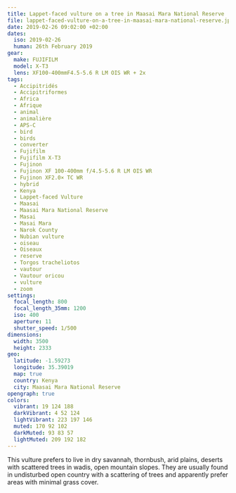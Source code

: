 ```yaml
---
title: Lappet-faced vulture on a tree in Maasai Mara National Reserve
file: lappet-faced-vulture-on-a-tree-in-maasai-mara-national-reserve.jpg
date: 2019-02-26 09:02:00 +02:00
dates:
  iso: 2019-02-26
  human: 26th February 2019
gear:
  make: FUJIFILM
  model: X-T3
  lens: XF100-400mmF4.5-5.6 R LM OIS WR + 2x
tags:
  - Accipitridés
  - Accipitriformes
  - Africa
  - Afrique
  - animal
  - animalière
  - APS-C
  - bird
  - birds
  - converter
  - Fujifilm
  - Fujifilm X-T3
  - Fujinon
  - Fujinon XF 100-400mm f/4.5-5.6 R LM OIS WR
  - Fujinon XF2.0× TC WR
  - hybrid
  - Kenya
  - Lappet-faced Vulture
  - Maasai
  - Maasai Mara National Reserve
  - Masai
  - Masai Mara
  - Narok County
  - Nubian vulture
  - oiseau
  - Oiseaux
  - reserve
  - Torgos tracheliotos
  - vautour
  - Vautour oricou
  - vulture
  - zoom
settings:
  focal_length: 800
  focal_length_35mm: 1200
  iso: 400
  aperture: 11
  shutter_speed: 1/500
dimensions:
  width: 3500
  height: 2333
geo:
  latitude: -1.59273
  longitude: 35.39019
  map: true
  country: Kenya
  city: Maasai Mara National Reserve
opengraph: true
colors:
  vibrant: 19 124 188
  darkVibrant: 4 52 124
  lightVibrant: 223 197 146
  muted: 170 92 102
  darkMuted: 93 83 57
  lightMuted: 209 192 182
---
```


This vulture prefers to live in dry savannah, thornbush, arid plains, deserts with scattered trees in wadis, open mountain slopes. They are usually found in undisturbed open country with a scattering of trees and apparently prefer areas with minimal grass cover.
